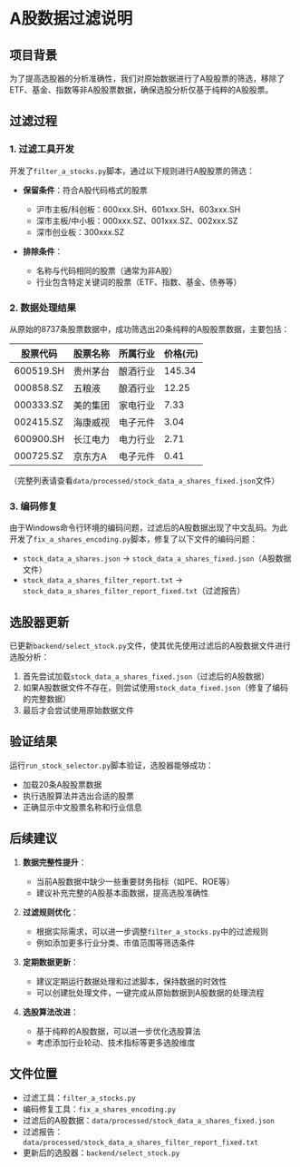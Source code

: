 # A股数据过滤说明

## 项目背景

为了提高选股器的分析准确性，我们对原始数据进行了A股股票的筛选，移除了ETF、基金、指数等非A股股票数据，确保选股分析仅基于纯粹的A股股票。

## 过滤过程

### 1. 过滤工具开发

开发了`filter_a_stocks.py`脚本，通过以下规则进行A股股票的筛选：

- **保留条件**：符合A股代码格式的股票
  - 沪市主板/科创板：600xxx.SH、601xxx.SH、603xxx.SH
  - 深市主板/中小板：000xxx.SZ、001xxx.SZ、002xxx.SZ
  - 深市创业板：300xxx.SZ

- **排除条件**：
  - 名称与代码相同的股票（通常为非A股）
  - 行业包含特定关键词的股票（ETF、指数、基金、债券等）

### 2. 数据处理结果

从原始的8737条股票数据中，成功筛选出20条纯粹的A股股票数据，主要包括：

| 股票代码    | 股票名称   | 所属行业   | 价格(元) |
|---------|--------|--------|------|
| 600519.SH | 贵州茅台   | 酿酒行业   | 145.34 |
| 000858.SZ | 五粮液    | 酿酒行业   | 12.25 |
| 000333.SZ | 美的集团   | 家电行业   | 7.33 |
| 002415.SZ | 海康威视   | 电子元件   | 3.04 |
| 600900.SH | 长江电力   | 电力行业   | 2.71 |
| 000725.SZ | 京东方A   | 电子元件   | 0.41 |

（完整列表请查看`data/processed/stock_data_a_shares_fixed.json`文件）

### 3. 编码修复

由于Windows命令行环境的编码问题，过滤后的A股数据出现了中文乱码。为此开发了`fix_a_shares_encoding.py`脚本，修复了以下文件的编码问题：

- `stock_data_a_shares.json` -> `stock_data_a_shares_fixed.json`（A股数据文件）
- `stock_data_a_shares_filter_report.txt` -> `stock_data_a_shares_filter_report_fixed.txt`（过滤报告）

## 选股器更新

已更新`backend/select_stock.py`文件，使其优先使用过滤后的A股数据文件进行选股分析：

1. 首先尝试加载`stock_data_a_shares_fixed.json`（过滤后的A股数据）
2. 如果A股数据文件不存在，则尝试使用`stock_data_fixed.json`（修复了编码的完整数据）
3. 最后才会尝试使用原始数据文件

## 验证结果

运行`run_stock_selector.py`脚本验证，选股器能够成功：

- 加载20条A股股票数据
- 执行选股算法并选出合适的股票
- 正确显示中文股票名称和行业信息

## 后续建议

1. **数据完整性提升**：
   - 当前A股数据中缺少一些重要财务指标（如PE、ROE等）
   - 建议补充完整的A股基本面数据，提高选股准确性

2. **过滤规则优化**：
   - 根据实际需求，可以进一步调整`filter_a_stocks.py`中的过滤规则
   - 例如添加更多行业分类、市值范围等筛选条件

3. **定期数据更新**：
   - 建议定期运行数据处理和过滤脚本，保持数据的时效性
   - 可以创建批处理文件，一键完成从原始数据到A股数据的处理流程

4. **选股算法改进**：
   - 基于纯粹的A股数据，可以进一步优化选股算法
   - 考虑添加行业轮动、技术指标等更多选股维度

## 文件位置

- 过滤工具：`filter_a_stocks.py`
- 编码修复工具：`fix_a_shares_encoding.py`
- 过滤后的A股数据：`data/processed/stock_data_a_shares_fixed.json`
- 过滤报告：`data/processed/stock_data_a_shares_filter_report_fixed.txt`
- 更新后的选股器：`backend/select_stock.py`